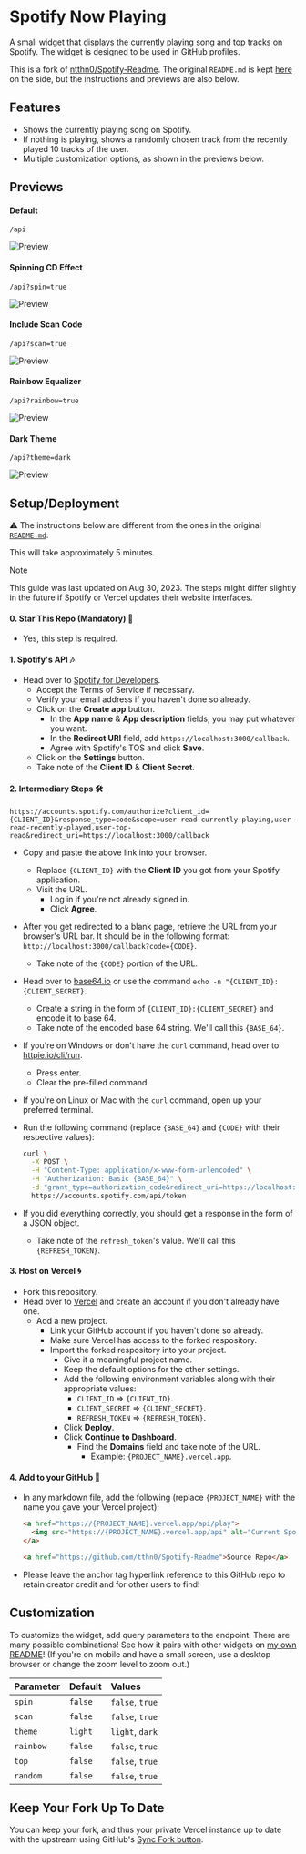 # Spotify Now Playing

A small widget that displays the currently playing song and top tracks on Spotify. The widget is designed to be used in GitHub profiles.

This is a fork of [ntthn0/Spotify-Readme](https://github.com/tthn0/Spotify-Readme). The original `README.md` is kept [here](./README-original.md) on the side, but the instructions and previews are also below.

## Features

- Shows the currently playing song on Spotify.
- If nothing is playing, shows a randomly chosen track from the recently played 10 tracks of the user.
- Multiple customization options, as shown in the previews below.

## Previews

#### Default
```
/api
```
![Preview](https://lentidas-now-playing.vercel.app/api)

#### Spinning CD Effect
```
/api?spin=true
```
![Preview](https://lentidas-now-playing.vercel.app/api?spin=true)

#### Include Scan Code
```
/api?scan=true
```
![Preview](https://lentidas-now-playing.vercel.app/api?scan=true)

#### Rainbow Equalizer
```
/api?rainbow=true
```
![Preview](https://lentidas-now-playing.vercel.app/api?rainbow=true)

#### Dark Theme
```
/api?theme=dark
```
![Preview](https://lentidas-now-playing.vercel.app/api?theme=dark)

## Setup/Deployment

:warning: The instructions below are different from the ones in the original [`README.md`](https://github.com/tthn0/Spotify-Readme/blob/1dd070c3a0e1bc027f230e3653120b5e69dc56f2/README.md).

This will take approximately 5 minutes.

> [!NOTE]  
> This guide was last updated on Aug 30, 2023. The steps might differ slightly in the future if Spotify or Vercel updates their website interfaces.

#### 0. Star This Repo (Mandatory) 🌟

  * Yes, this step is required.

#### 1. Spotify's API 🎶

* Head over to <a href="https://developer.spotify.com/dashboard/">Spotify for Developers</a>.
  * Accept the Terms of Service if necessary.
  * Verify your email address if you haven't done so already.
  * Click on the **Create app** button.
    * In the **App name** & **App description** fields, you may put whatever you want.
    * In the **Redirect URI** field, add `https://localhost:3000/callback`.
    * Agree with Spotify's TOS and click **Save**.
  * Click on the **Settings** button.
  * Take note of the **Client ID** & **Client Secret**.

#### 2. Intermediary Steps 🛠️

```
https://accounts.spotify.com/authorize?client_id={CLIENT_ID}&response_type=code&scope=user-read-currently-playing,user-read-recently-played,user-top-read&redirect_uri=https://localhost:3000/callback
```

* Copy and paste the above link into your browser.
  * Replace `{CLIENT_ID}` with the **Client ID** you got from your Spotify application.
  * Visit the URL.
    * Log in if you're not already signed in.
    * Click **Agree**.
* After you get redirected to a blank page, retrieve the URL from your browser's URL bar. It should be in the following format: `http://localhost:3000/callback?code={CODE}`.
  * Take note of the `{CODE}` portion of the URL.
* Head over to <a href="https://base64.io">base64.io</a> or use the command `echo -n "{CLIENT_ID}:{CLIENT_SECRET}`.
  * Create a string in the form of `{CLIENT_ID}:{CLIENT_SECRET}` and encode it to base 64.
  * Take note of the encoded base 64 string. We'll call this `{BASE_64}`.
* If you're on Windows or don't have the `curl` command, head over to <a href="https://httpie.io/cli/run">httpie.io/cli/run</a>.
  * Press enter.
  * Clear the pre-filled command.
* If you're on Linux or Mac with the `curl` command, open up your preferred terminal.
* Run the following command (replace `{BASE_64}` and `{CODE}` with their respective values):

  ```bash
  curl \
    -X POST \
    -H "Content-Type: application/x-www-form-urlencoded" \
    -H "Authorization: Basic {BASE_64}" \
    -d "grant_type=authorization_code&redirect_uri=https://localhost:3000/callback&code={CODE}" \
    https://accounts.spotify.com/api/token
  ```

* If you did everything correctly, you should get a response in the form of a JSON object.
  * Take note of the `refresh_token`'s value. We'll call this `{REFRESH_TOKEN}`.

#### 3. Host on Vercel 🌀

* Fork this repository.
* Head over to <a href="https://vercel.com">Vercel</a> and create an account if you don't already have one.
  * Add a new project.
    * Link your GitHub account if you haven't done so already.
    * Make sure Vercel has access to the forked respository.
    * Import the forked respository into your project.
      * Give it a meaningful project name.
      * Keep the default options for the other settings.
      * Add the following environment variables along with their appropriate values:
        * `CLIENT_ID` ⇒ `{CLIENT_ID}`.
        * `CLIENT_SECRET` ⇒ `{CLIENT_SECRET}`.
        * `REFRESH_TOKEN` ⇒ `{REFRESH_TOKEN}`.
      * Click **Deploy**.
      * Click **Continue to Dashboard**.
        * Find the **Domains** field and take note of the URL.
          * Example: `{PROJECT_NAME}.vercel.app`.

#### 4. Add to your GitHub 🚀

* In any markdown file, add the following (replace `{PROJECT_NAME}` with the name you gave your Vercel project):

  ```html
  <a href="https://{PROJECT_NAME}.vercel.app/api/play">
    <img src="https://{PROJECT_NAME}.vercel.app/api" alt="Current Spotify Song">
  </a>
  
  <a href="https://github.com/tthn0/Spotify-Readme">Source Repo</a>
  ```

* Please leave the anchor tag hyperlink reference to this GitHub repo to retain creator credit and for other users to find! 

## Customization

<p>
  To customize the widget, add query parameters to the endpoint. There are many possible combinations! See how it pairs with other widgets on <a href="https://github.com/tthn0/tthn0">my own README</a>! (If you're on mobile and have a small screen, use a desktop browser or change the zoom level to zoom out.)
</p>

| Parameter | Default | Values          |
| :-------- | :------ | :-------------- |
| `spin`    | `false` | `false`, `true` |
| `scan`    | `false` | `false`, `true` |
| `theme`   | `light` | `light`, `dark` |
| `rainbow` | `false` | `false`, `true` |
| `top`     | `false` | `false`, `true` |
| `random`  | `false` | `false`, `true` |

## Keep Your Fork Up To Date

You can keep your fork, and thus your private Vercel instance up to date with the upstream using GitHub's <a href="https://docs.github.com/en/pull-requests/collaborating-with-pull-requests/working-with-forks/syncing-a-fork">Sync Fork button</a>.
